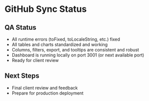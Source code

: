 # GitHub Sync Status

## QA Status
- All runtime errors (toFixed, toLocaleString, etc.) fixed
- All tables and charts standardized and working
- Columns, filters, export, and tooltips are consistent and robust
- Dashboard is running locally on port 3001 (or next available port)
- Ready for client review

## Next Steps
- Final client review and feedback
- Prepare for production deployment 